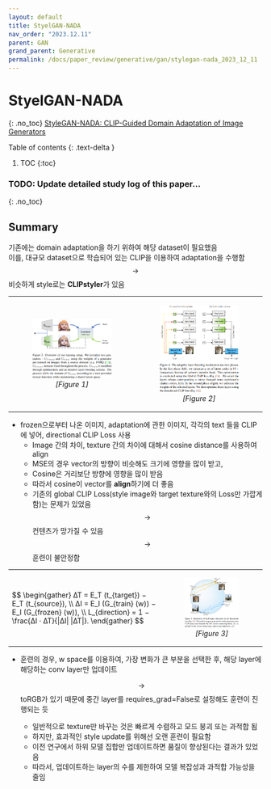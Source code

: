 ```yaml
---
layout: default
title: StyelGAN-NADA
nav_order: "2023.12.11"
parent: GAN
grand_parent: Generative
permalink: /docs/paper_review/generative/gan/stylegan-nada_2023_12_11
---
```


# **StyelGAN-NADA**
{: .no_toc}
[StyleGAN-NADA: CLIP-Guided Domain Adaptation of Image Generators](https://stylegan-nada.github.io/)

Table of contents
{: .text-delta }
1. TOC
{:toc}

### **TODO**: Update detailed study log of this paper...
{: .no_toc}

## **Summary**
기존에는 domain adaptation을 하기 위하여 해당 dataset이 필요했음 <br>
이를, 대규모 dataset으로 학습되어 있는 CLIP을 이용하여 adaptation을 수행함 <br>
$$\rightarrow$$ 비슷하게 style로는 **CLIPstyler**가 있음
<table>
<tr>
<td style="width:50%">
<figure>
  <center><img src="/assets/images/papers/gan/stylegan-nada_fig1.jpg" width="100%" alt="Figure 1"></center>
	<center><figcaption><em>[Figure 1]</em></figcaption></center>
</figure>
</td>
<td>
<figure>
  <center><img src="/assets/images/papers/gan/stylegan-nada_fig2.jpg" width="100%" alt="Figure 2"></center>
	<center><figcaption><em>[Figure 2]</em></figcaption></center>
</figure>
</td>
</tr>
</table>

- frozen으로부터 나온 이미지, adaptation에 관한 이미지, 각각의 text 들을 CLIP에 넣어, directional CLIP Loss 사용
  - Image 간의 차이, texture 간의 차이에 대해서 cosine distance를 사용하여 align
  - MSE의 경우 vector의 방향이 비슷해도 크기에 영향을 많이 받고,
  - Cosine은 거리보단 방향에 영향을 많이 받음
  - 따라서 cosine이 vector를 **align**하기에 더 좋음
  - 기존의 global CLIP Loss(style image와 target texture와의 Loss만 가깝게 함)는 문제가 있었음
    $$\rightarrow$$ 컨텐츠가 망가질 수 있음 <br>
    $$\rightarrow$$ 훈련이 불안정함

<table>
<tr>
<td style="width:60%">
$$
\begin{gather}
∆T = E_T (t_{target}) − E_T (t_{source}),  \\
∆I = E_I (G_{train} (w)) − E_I (G_{frozen} (w)), \\
L_{direction} = 1 − \frac{∆I · ∆T}{|∆I| |∆T|}.
\end{gather}
$$
</td><td>
<figure>
  <center><img src="/assets/images/papers/gan/stylegan-nada_fig3.jpg" width="100%" alt="Figure 3"></center>
	<center><figcaption><em>[Figure 3]</em></figcaption></center>
</figure>
</td></tr>
</table>

- 훈련의 경우, w space를 이용하여, 가장 변화가 큰 부분을 선택한 후, 해당 layer에 해당하는 conv layer만 업데이트
    
    $$\rightarrow$$ toRGB가 있기 때문에 중간 layer를 requires_grad=False로 설정해도 훈련이 진행되는 듯
    
    - 일반적으로 texture만 바꾸는 것은 빠르게 수렴하고 모드 붕괴 또는 과적합 됨
    - 하지만, 효과적인 style update를 위해선 오랜 훈련이 필요함
    - 이전 연구에서 하위 모델 집합만 업데이트하면 품질이 향상된다는 결과가 있었음
    - 따라서, 업데이트하는 layer의 수를 제한하여 모델 복잡성과 과적합 가능성을 줄임